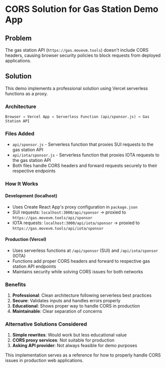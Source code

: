 # CORS Solution for Gas Station Demo App

## Problem
The gas station API (`https://gas.movevm.tools`) doesn't include CORS headers, causing browser security policies to block requests from deployed applications.

## Solution
This demo implements a professional solution using Vercel serverless functions as a proxy.

### Architecture
```
Browser → Vercel App → Serverless Function (api/sponsor.js) → Gas Station API
```

### Files Added
- `api/sponsor.js` - Serverless function that proxies SUI requests to the gas station API
- `api/iota/sponsor.js` - Serverless function that proxies IOTA requests to the gas station API
- Both files handle CORS headers and forward requests securely to their respective endpoints

### How It Works

#### Development (localhost)
- Uses Create React App's proxy configuration in `package.json`
- SUI requests: `localhost:3000/api/sponsor` → proxied to `https://gas.movevm.tools/api/sponsor`
- IOTA requests: `localhost:3000/api/iota/sponsor` → proxied to `https://gas.movevm.tools/api/iota/sponsor`

#### Production (Vercel)
- Uses serverless functions at `/api/sponsor` (SUI) and `/api/iota/sponsor` (IOTA)
- Functions add proper CORS headers and forward to respective gas station API endpoints
- Maintains security while solving CORS issues for both networks

### Benefits
1. **Professional**: Clean architecture following serverless best practices
2. **Secure**: Validates inputs and handles errors properly
3. **Educational**: Shows proper way to handle CORS in production
4. **Maintainable**: Clear separation of concerns

### Alternative Solutions Considered
1. **Simple rewrites**: Would work but less educational value
2. **CORS proxy services**: Not suitable for production
3. **Asking API provider**: Not always feasible for demo purposes

This implementation serves as a reference for how to properly handle CORS issues in production web applications.